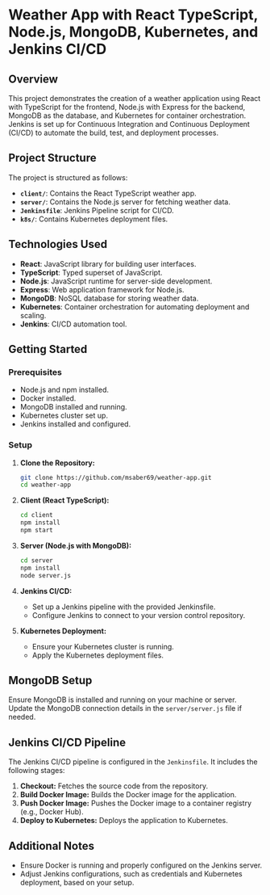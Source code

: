 # Weather App with React TypeScript, Node.js, MongoDB, Kubernetes, and Jenkins CI/CD

## Overview

This project demonstrates the creation of a weather application using React with TypeScript for the frontend, Node.js with Express for the backend, MongoDB as the database, and Kubernetes for container orchestration. Jenkins is set up for Continuous Integration and Continuous Deployment (CI/CD) to automate the build, test, and deployment processes.

## Project Structure

The project is structured as follows:

- **`client/`**: Contains the React TypeScript weather app.
- **`server/`**: Contains the Node.js server for fetching weather data.
- **`Jenkinsfile`**: Jenkins Pipeline script for CI/CD.
- **`k8s/`**: Contains Kubernetes deployment files.

## Technologies Used

- **React**: JavaScript library for building user interfaces.
- **TypeScript**: Typed superset of JavaScript.
- **Node.js**: JavaScript runtime for server-side development.
- **Express**: Web application framework for Node.js.
- **MongoDB**: NoSQL database for storing weather data.
- **Kubernetes**: Container orchestration for automating deployment and scaling.
- **Jenkins**: CI/CD automation tool.

## Getting Started

### Prerequisites

- Node.js and npm installed.
- Docker installed.
- MongoDB installed and running.
- Kubernetes cluster set up.
- Jenkins installed and configured.

### Setup

1. **Clone the Repository:**
   ```bash
   git clone https://github.com/msaber69/weather-app.git
   cd weather-app
   ```

2. **Client (React TypeScript):**
   ```bash
   cd client
   npm install
   npm start
   ```

3. **Server (Node.js with MongoDB):**
   ```bash
   cd server
   npm install
   node server.js
   ```

4. **Jenkins CI/CD:**
   - Set up a Jenkins pipeline with the provided Jenkinsfile.
   - Configure Jenkins to connect to your version control repository.

5. **Kubernetes Deployment:**
   - Ensure your Kubernetes cluster is running.
   - Apply the Kubernetes deployment files.
     

## MongoDB Setup

Ensure MongoDB is installed and running on your machine or server. Update the MongoDB connection details in the `server/server.js` file if needed.

## Jenkins CI/CD Pipeline

The Jenkins CI/CD pipeline is configured in the `Jenkinsfile`. It includes the following stages:

1. **Checkout:** Fetches the source code from the repository.
2. **Build Docker Image:** Builds the Docker image for the application.
3. **Push Docker Image:** Pushes the Docker image to a container registry (e.g., Docker Hub).
4. **Deploy to Kubernetes:** Deploys the application to Kubernetes.

## Additional Notes

- Ensure Docker is running and properly configured on the Jenkins server.
- Adjust Jenkins configurations, such as credentials and Kubernetes deployment, based on your setup.

